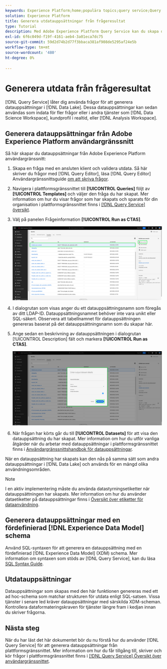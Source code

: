 ```yaml
---
keywords: Experience Platform;home;populära topics;query service;Query service;generate datasets;generate dataset;create dataset;
solution: Experience Platform
title: Generera utdatauppsättningar från frågeresultat
type: Tutorial
description: Med Adobe Experience Platform Query Service kan du skapa datauppsättningar från användargränssnittet. När en datauppsättning har skapats kan den nås som vilken annan datauppsättning som helst i datasjön och användas för en mängd olika användningsfall.
exl-id: 6f6c049d-f19f-4161-aeb4-3a01eca7dc75
source-git-commit: 59d2d74b2d77f3bbaca381af908de5295af24e5b
workflow-type: tm+mt
source-wordcount: '480'
ht-degree: 0%

---
```


# Generera utdata från frågeresultat

[!DNL Query Service] låter dig använda frågor för att generera datauppsättningar i [!DNL Data Lake]. Dessa datauppsättningar kan sedan användas som indata för fler frågor eller i andra tjänster som [!DNL Data Science Workspace], kundprofil i realtid, eller [!DNL Analysis Workspace].

## Generera datauppsättningar från Adobe Experience Platform användargränssnitt

Så här skapar du datauppsättningar från Adobe Experience Platform användargränssnitt:

1. Skapa en fråga med en ansluten klient och validera utdata. Så här skriver du frågor med [!DNL Query Editor], läsa [!DNL Query Editor] Användargränssnittsguide [om att skriva frågor](./user-guide.md#writing-queries).

2. Navigera i plattformsgränssnittet till **[!UICONTROL Queries]** följt av **[!UICONTROL Templates]** och väljer den fråga du har skapat. Mer information om hur du visar frågor som har skapats och sparats för din organisation i plattformsgränssnittet finns i [[!DNL Query Service] översikt](./overview.md#browse).

3. Välj på panelen Frågeinformation **[!UICONTROL Run as CTAS]**.

   ![Arbetsytan Frågor [!UICONTROL Templates] flik med Markera [!UICONTROL Run as CTAS] markerad.](../images/ui/create-datasets/run-as-ctas.png)

4. I dialogrutan som visas anger du ett datauppsättningsnamn som föregås av ditt LDAP-ID. Datauppsättningsnamnet behöver inte vara unikt eller SQL-säkert. Observera att tabellnamnet för datauppsättningen genereras baserat på det datauppsättningsnamn som du skapar här.

5. Ange sedan en beskrivning av datauppsättningen i dialogrutan [!UICONTROL Description] fält och markera **[!UICONTROL Run as CTAS]**.

   ![Dialogrutan Utdatauppsättning med datauppsättningsinformation och [!UICONTROL Run as CTAS] markerad](../images/ui/create-datasets/run-query.png)

6. När frågan har körts går du till **[!UICONTROL Datasets]** för att visa den datauppsättning du har skapat. Mer information om hur du utför vanliga åtgärder när du arbetar med datauppsättningar i plattformsgränssnittet finns i [Användargränssnittshandbok för datauppsättningar](../../catalog/datasets/user-guide.md).

När en datauppsättning har skapats kan den nås på samma sätt som andra datauppsättningar i [!DNL Data Lake] och används för en mängd olika användningsområden.

>[!NOTE]
>
>I en aktiv implementering måste du använda datastyrningsetiketter när datauppsättningen har skapats. Mer information om hur du använder dataetiketter på datauppsättningar finns i [Översikt över etiketter för dataanvändning](../../data-governance/labels/overview.md).

## Generera datauppsättningar med en fördefinierad [!DNL Experience Data Model] schema

Använd SQL-syntaxen för att generera en datauppsättning med en fördefinierad [!DNL Experience Data Model] (XDM) schema. Mer information om syntaxen som stöds av [!DNL Query Service], kan du läsa [SQL Syntax Guide](../sql/syntax.md#create-table-as-select).

## Utdatauppsättningar

Datauppsättningar som skapas med den här funktionen genereras med ett ad hoc-schema som matchar strukturen för utdata enligt SQL-satsen. Vissa tjänster i senare led kräver datauppsättningar med särskilda XDM-scheman. Kontrollera dataformateringskraven för tjänster längre fram i kedjan innan du skriver frågorna.

## Nästa steg

När du har läst det här dokumentet bör du nu förstå hur du använder [!DNL Query Service] för att generera datauppsättningar från plattformsgränssnittet. Mer information om hur du får tillgång till, skriver och kör frågor i plattformsgränssnittet finns i [[!DNL Query Service] Översikt över användargränssnittet](./overview.md).

